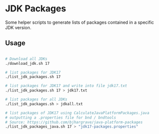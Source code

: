 # JDK Packages

Some helper scripts to generate lists of packages contained in a specific JDK version. 

## Usage

```sh

# Download all JDKs
./download_jdk.sh 17

# list packages for JDK17
./list_jdk_packages.sh 17

# list packages for JDK17 and write into file jdk17.txt
./list_jdk_packages.sh 17 > jdk17.txt

# list packages for all JDKs
./list_jdk_packages.sh > jdkall.txt

# list packages of JDK17 using CalculateJavaPlatformPackages.java
# outputting a .properties file for bnd / bndtools
# Source: https://github.com/bjhargrave/java-platform-packages
./list_jdk_packages_java.sh 17 > "jdk17-packages.properties"
```